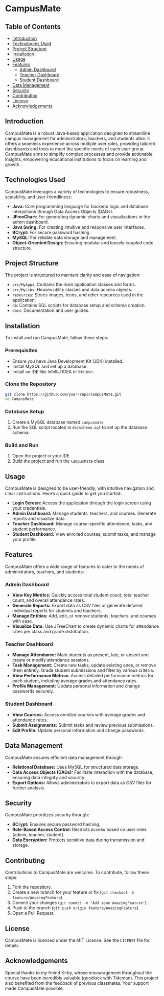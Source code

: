 # CampusMate

## Table of Contents
- [Introduction](#introduction)
- [Technologies Used](#technologies-used)
- [Project Structure](#project-structure)
- [Installation](#installation)
- [Usage](#usage)
- [Features](#features)
  - [Admin Dashboard](#admin-dashboard)
  - [Teacher Dashboard](#teacher-dashboard)
  - [Student Dashboard](#student-dashboard)
- [Data Management](#data-management)
- [Security](#security)
- [Contributing](#contributing)
- [License](#license)
- [Acknowledgements](#acknowledgements)

## Introduction

CampusMate is a robust Java-based application designed to streamline campus management for administrators, teachers, and students alike. It offers a seamless experience across multiple user roles, providing tailored dashboards and tools to meet the specific needs of each user group. CampusMate aims to simplify complex processes and provide actionable insights, empowering educational institutions to focus on learning and growth.

## Technologies Used

CampusMate leverages a variety of technologies to ensure robustness, scalability, and user-friendliness:

-   **Java:** Core programming language for backend logic and database interactions through Data Access Objects (DAOs).
-   **JFreeChart:** For generating dynamic charts and visualizations in the admin dashboard.
-   **Java Swing:** For creating intuitive and responsive user interfaces.
-   **BCrypt:** For secure password hashing.
-   **MySQL:** For reliable data storage and management.
-   **Object-Oriented Design:** Ensuring modular and loosely coupled code structure.

## Project Structure

The project is structured to maintain clarity and ease of navigation:

-   `src/MyApps`: Contains the main application classes and forms.
-   `src/MyLibs`: Houses utility classes and data access objects.
-   `resources`: Stores images, icons, and other resources used in the application.
-   `db`: Contains SQL scripts for database setup and schema creation.
-   `docs`: Documentation and user guides.

## Installation

To install and run CampusMate, follow these steps:

### Prerequisites

-   Ensure you have Java Development Kit (JDK) installed.
-   Install MySQL and set up a database.
-   Install an IDE like IntelliJ IDEA or Eclipse.

### Clone the Repository

```bash
git clone https://github.com/your-repo/CampusMate.git  
cd CampusMate
```

### Database Setup

1.  Create a MySQL database named `campusmate`.
2.  Run the SQL script located in `db/schema.sql` to set up the database schema.

### Build and Run

1.  Open the project in your IDE.
2.  Build the project and run the `CampusMate` class.

## Usage

CampusMate is designed to be user-friendly, with intuitive navigation and clear instructions. Here’s a quick guide to get you started:

-   **Login Screen:** Access the application through the login screen using your credentials.
-   **Admin Dashboard:** Manage students, teachers, and courses. Generate reports and visualize data.
-   **Teacher Dashboard:** Manage course-specific attendance, tasks, and student performance.
-   **Student Dashboard:** View enrolled courses, submit tasks, and manage your profile.

## Features

CampusMate offers a wide range of features to cater to the needs of administrators, teachers, and students:

### Admin Dashboard

-   **View Key Metrics:** Quickly access total student count, total teacher count, and overall attendance rates.
-   **Generate Reports:** Export data as CSV files or generate detailed individual reports for students and teachers.
-   **Manage Entities:** Add, edit, or remove students, teachers, and courses with ease.
-   **Visualize Data:** Use JFreeChart to create dynamic charts for attendance rates per class and grade distribution.

### Teacher Dashboard

-   **Manage Attendance:** Mark students as present, late, or absent and create or modify attendance sessions.
-   **Task Management:** Create new tasks, update existing ones, or remove them entirely. Grade student submissions and filter by various criteria.
-   **View Performance Metrics:** Access detailed performance metrics for each student, including average grades and attendance rates.
-   **Profile Management:** Update personal information and change passwords securely.

### Student Dashboard

-   **View Courses:** Access enrolled courses with average grades and attendance rates.
-   **Submit Assignments:** Submit tasks and review previous submissions.
-   **Edit Profile:** Update personal information and change passwords.

## Data Management

CampusMate ensures efficient data management through:

-   **Relational Database:** Uses MySQL for structured data storage.
-   **Data Access Objects (DAOs):** Facilitate interaction with the database, ensuring data integrity and security.
-   **Export Options:** Allows administrators to export data as CSV files for further analysis.

## Security

CampusMate prioritizes security through:

-   **BCrypt:** Ensures secure password hashing.
-   **Role-Based Access Control:** Restricts access based on user roles (admin, teacher, student).
-   **Data Encryption:** Protects sensitive data during transmission and storage.

## Contributing

Contributions to CampusMate are welcome. To contribute, follow these steps:

1.  Fork the repository.
2.  Create a new branch for your feature or fix (`git checkout -b feature/AmazingFeature`).
3.  Commit your changes (`git commit -m 'Add some AmazingFeature'`).
4.  Push to the branch (`git push origin feature/AmazingFeature`).
5.  Open a Pull Request.

## License

CampusMate is licensed under the MIT License. See the `LICENSE` file for details.

## Acknowledgements

Special thanks to my friend Kirby, whose encouragement throughout the course have been incredibly valuable (goodluck with Tideman). This project also benefited from the feedback of previous classmates. Your support made CampusMate possible. 
